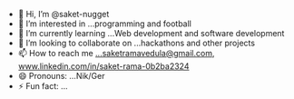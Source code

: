 - 👋 Hi, I’m @saket-nugget
- 👀 I’m interested in ...programming and football
- 🌱 I’m currently learning ...Web development and software development
- 💞️ I’m looking to collaborate on ...hackathons and other projects
- 📫 How to reach me ...saketramavedula@gmail.com, www.linkedin.com/in/saket-rama-0b2ba2324
- 😄 Pronouns: ...Nik/Ger
- ⚡ Fun fact: ...

<!---
saket-nugget/saket-nugget is a ✨ special ✨ repository because its `README.md` (this file) appears on your GitHub profile.
You can click the Preview link to take a look at your changes.
--->
